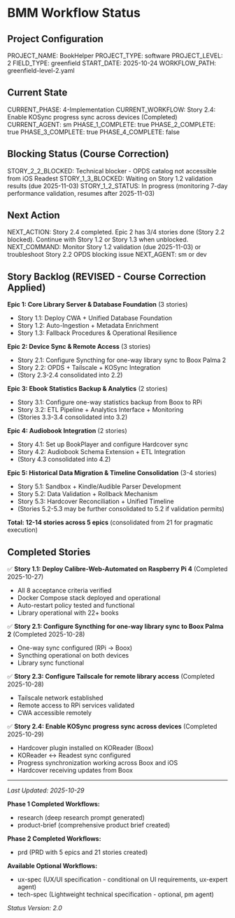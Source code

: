 # BMM Workflow Status

## Project Configuration

PROJECT_NAME: BookHelper
PROJECT_TYPE: software
PROJECT_LEVEL: 2
FIELD_TYPE: greenfield
START_DATE: 2025-10-24
WORKFLOW_PATH: greenfield-level-2.yaml

## Current State

CURRENT_PHASE: 4-Implementation
CURRENT_WORKFLOW: Story 2.4: Enable KOSync progress sync across devices (Completed)
CURRENT_AGENT: sm
PHASE_1_COMPLETE: true
PHASE_2_COMPLETE: true
PHASE_3_COMPLETE: true
PHASE_4_COMPLETE: false

## Blocking Status (Course Correction)

STORY_2_2_BLOCKED: Technical blocker - OPDS catalog not accessible from iOS Readest
STORY_1_3_BLOCKED: Waiting on Story 1.2 validation results (due 2025-11-03)
STORY_1_2_STATUS: In progress (monitoring 7-day performance validation, resumes after 2025-11-03)

## Next Action

NEXT_ACTION: Story 2.4 completed. Epic 2 has 3/4 stories done (Story 2.2 blocked). Continue with Story 1.2 or Story 1.3 when unblocked.
NEXT_COMMAND: Monitor Story 1.2 validation (due 2025-11-03) or troubleshoot Story 2.2 OPDS blocking issue
NEXT_AGENT: sm or dev

## Story Backlog (REVISED - Course Correction Applied)

**Epic 1: Core Library Server & Database Foundation** (3 stories)
- Story 1.1: Deploy CWA + Unified Database Foundation
- Story 1.2: Auto-Ingestion + Metadata Enrichment
- Story 1.3: Fallback Procedures & Operational Resilience

**Epic 2: Device Sync & Remote Access** (3 stories)
- Story 2.1: Configure Syncthing for one-way library sync to Boox Palma 2
- Story 2.2: OPDS + Tailscale + KOSync Integration
- (Story 2.3-2.4 consolidated into 2.2)

**Epic 3: Ebook Statistics Backup & Analytics** (2 stories)
- Story 3.1: Configure one-way statistics backup from Boox to RPi
- Story 3.2: ETL Pipeline + Analytics Interface + Monitoring
- (Stories 3.3-3.4 consolidated into 3.2)

**Epic 4: Audiobook Integration** (2 stories)
- Story 4.1: Set up BookPlayer and configure Hardcover sync
- Story 4.2: Audiobook Schema Extension + ETL Integration
- (Story 4.3 consolidated into 4.2)

**Epic 5: Historical Data Migration & Timeline Consolidation** (3-4 stories)
- Story 5.1: Sandbox + Kindle/Audible Parser Development
- Story 5.2: Data Validation + Rollback Mechanism
- Story 5.3: Hardcover Reconciliation + Unified Timeline
- (Stories 5.2-5.3 may be further consolidated to 5.2 if validation permits)

**Total: 12-14 stories across 5 epics** (consolidated from 21 for pragmatic execution)

## Completed Stories

✅ **Story 1.1: Deploy Calibre-Web-Automated on Raspberry Pi 4** (Completed 2025-10-27)
- All 8 acceptance criteria verified
- Docker Compose stack deployed and operational
- Auto-restart policy tested and functional
- Library operational with 22+ books

✅ **Story 2.1: Configure Syncthing for one-way library sync to Boox Palma 2** (Completed 2025-10-28)
- One-way sync configured (RPi → Boox)
- Syncthing operational on both devices
- Library sync functional

✅ **Story 2.3: Configure Tailscale for remote library access** (Completed 2025-10-28)
- Tailscale network established
- Remote access to RPi services validated
- CWA accessible remotely

✅ **Story 2.4: Enable KOSync progress sync across devices** (Completed 2025-10-29)
- Hardcover plugin installed on KOReader (Boox)
- KOReader ↔ Readest sync configured
- Progress synchronization working across Boox and iOS
- Hardcover receiving updates from Boox

---

_Last Updated: 2025-10-29_

**Phase 1 Completed Workflows:**
- research (deep research prompt generated)
- product-brief (comprehensive product brief created)

**Phase 2 Completed Workflows:**
- prd (PRD with 5 epics and 21 stories created)

**Available Optional Workflows:**
- ux-spec (UX/UI specification - conditional on UI requirements, ux-expert agent)
- tech-spec (Lightweight technical specification - optional, pm agent)

_Status Version: 2.0_
